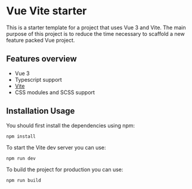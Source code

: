 # Vue Vite starter

This is a starter template for a project that uses Vue 3 and Vite.
The main purpose of this project is to reduce the time necessary to scaffold a new feature packed Vue project.

## Features overview

* Vue 3
* Typescript support
* [Vite](https://vitejs.dev/)
* CSS modules and SCSS support

## Installation Usage

You should first install the dependencies using npm:

```
npm install
```

To start the Vite dev server you can use:

```
npm run dev
```

To build the project for production you can use:
```
npm run build
```
